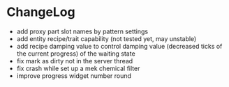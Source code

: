 # ChangeLog

* add proxy part slot names by pattern settings
* add entity recipe/trait capability (not tested yet, may unstable)
* add recipe damping value to control damping value (decreased ticks of the current progress) of the waiting state
* fix mark as dirty not in the server thread
* fix crash while set up a mek chemical filter
* improve progress widget number round

